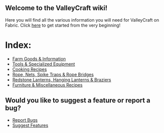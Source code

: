 ## Welcome to the ValleyCraft wiki!

Here you will find all the various information you will need for ValleyCraft on Fabric. Click [here](https://github.com/l1nkl3/ValleyCraft/blob/gh-pages/tools.md) to get started from the very beginning!

# Index:

* [Farm Goods & Information](https://github.com/l1nkl3/ValleyCraft/blob/gh-pages/farm_goods.md)
* [Tools & Specialized Equipment](https://github.com/l1nkl3/ValleyCraft/blob/gh-pages/tools.md)
* [Cooking Recipes]()
* [Rope, Nets, Spike Traps & Rope Bridges](https://github.com/l1nkl3/ValleyCraft/blob/gh-pages/tools.md)
* [Redstone Lanterns, Hanging Lanterns & Braziers](https://github.com/l1nkl3/ValleyCraft/blob/gh-pages/lights.md)
* [Furniture & Miscellaneous Recipes](https://github.com/l1nkl3/ValleyCraft/blob/gh-pages/misc.md)

## Would you like to suggest a feature or report a bug?
* [Report Bugs](https://docs.google.com/forms/d/1S_4cj_lOQYHhpOkUtYO4aLKt_djE2MYwI45i03fNmrc/prefill)
* [Suggest Features](https://docs.google.com/forms/d/1_sepGtRtqZb3-ViJBneQrDf5R0ZT0G_KwHdOn8xRmpo/prefill)
